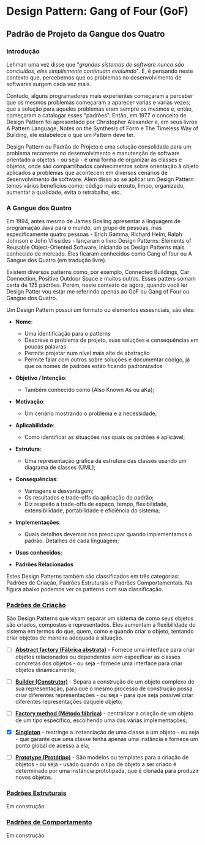 # Design Pattern: Gang of Four (GoF)
## Padrão de Projeto da Gangue dos Quatro


### Introdução

Lehman uma vez disse que "*grandes sistemas de software nunca são concluídos, eles simplismente continuam evoluindo*". E, é pensando neste contexto que, percebemos que os problemas no desenvolvimento de softwares surgem cada vez mais. 

Contudo, alguns programadores mais experientes começaram a perceber que os mesmos problemas começaram a aparecer varias e varias vezes; que a solução para aqueles problemas eram sempre os mesmos e, então, começaram a catalogar esses "padrões". Então, em 1977 o conceito de Design Pattern foi apresentado por Christopher Alexander e, em seus livros A Pattern Language, Notes on the Synthesis of Form e The Timeless Way of Building, ele estabelece o que um Pattern deve ter.

Design Pattern ou Padrão de Projeto é uma solução consolidada para um problema recorrente no desenvolvimento e manutenção de software orientado a objetos - ou seja - é uma forma de organizar as classes e objetos, onde são compartilhados conhecimentos sobre orientação à objeto aplicados a problemas que acontecem em diversos cenários de desenvolvimento de software. Além disso ao se aplicar um Design Pattern temos vários benefícios como: código mais enxuto, limpo, organizado, aumentar a qualidade, evita o retrabalho, etc.


### A Gangue dos Quatro

Em 1994, antes mesmo de James Gosling apresentar a linguagem de programação Java para o mundo, um grupo de pessoas, mas especificamente quatro pessoas - Erich Gamma, Richard Helm, Ralph Johnson e John Vlissides - lançaram o livro Design Patterns: Elements of Reusable Object-Oriented Software, iniciando os Design Patterns mais conhecido de mercado. Eles ficaram conhecidos como Gang of four ou A Gangue dos Quatro (em tradução livre).

Existem diversos patterns como, por exemplo, Connected Buildings, Car Connection, Positive Outdoor Space e muitos outros. Esses patters somam certa de 125 padrões. Porém, neste contexto de agora, quando você ler Design Patter vou estar me referindo apenas ao GoF ou Gang of Four ou Gangue dos Quatro. 

Um Design Pattern possui um formato ou elementos essesnciais, são eles:

- **Nome**: 
    - Uma identificação para o patterns
    - Descreve o problema de projeto, suas soluções e consequências em poucas palavras
    - Permite projetar num nível mais alto de abstração
    - Permite falar com outros sobre soluções e documentar código, já que os nomes de padrões estão ficando padronizados

- **Objetivo / Intenção**: 
  - Também conhecido como (Also Known As ou aKa);
  
- **Motivação**: 
  - Um cenário mostrando o problema e a necessidade;
  
- **Aplicabilidade**: 
  - Como identificar as situações nas quais os padrões é aplicável;

- **Estrutura**: 
    - Uma representação gráfica da estrutura das classes usando um diagrama de classes (UML);

- **Consequências**: 
  - Vantagens e desvantagem; 
  - Os resultados e trade-offs da aplicação do padrão;
  - Diz respeito a trade-offs de espaço, tempo, flexibilidade, extensibilidade, portabilidade e eficiência do sistema;

- **Implementações**: 
    - Quais detalhes devemos nos preocupar quando implementamos o padrão. Detalhes de cada linguagem;

- **Usos conhecidos**;

- **Padrões Relacionados**

Estes Design Patterns também são classificados em três categorias: Padrões de Criação, Padrões Estruturais e Padrões Comportamentais. Na figura abaixo podemos ver os patterns com sua classificação.


### [Padrões de Criação]()

São Design Patterns que visam separar um sistema de como seus objetos são criados, compostos e representados. Eles aumentam a flexibilidade do sistema em termos do que, quem, como e quando criar o objeto, tentando criar objetos de maneira adequada à situação.

- [ ] [**Abstract factory (Fábrica abstrata)**]() - Fornece uma interface para criar objetos relacionados ou dependentes sem especificar as classes concretas dos objetos - ou seja - fornece uma interface para criar objetos dinamicamente;
- [ ] [**Builder (Construtor)**]() - Separa a construção de um objeto complexo de sua representação, para que o mesmo processo de construção possa criar diferentes representações - ou seja - para que seja possível criar diferentes representações daquele objeto;
- [ ] [**Factory method (Método fábrica)**]() - centralizar a criação de um objeto de um tipo específico, escolhendo uma das várias implementações;
- [x] [**Singleton**]() - restringe a instanciação de uma classe a um objeto - ou seja - que garante que uma classe tenha apenas uma instância e fornece um ponto global de acesso a ela;
- [ ] [**Prototype (Protótipo)**]() - São modelos ou templates para a criação de objetos - ou seja - usado quando o tipo de objeto a ser criado é determinado por uma instância prototipada, que é clonada para produzir novos objetos.


### [Padrões Estruturais]()

Em construção

### [Padrões de Comportamento]()

Em construção
